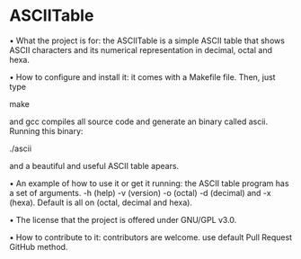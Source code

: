 # ASCIITable

• What the project is for: the ASCIITable is a simple ASCII table that shows
ASCII characters and its numerical representation in decimal, octal and hexa.

• How to configure and install it: it comes with a Makefile file. Then, just
type

make

and gcc compiles all source code and generate an binary called ascii. Running
this binary:

./ascii

and a beautiful and useful ASCII table apears.

• An example of how to use it or get it running: the ASCII table program has a
set of arguments. -h (help) -v (version) -o (octal) -d (decimal) and -x (hexa).
Default is all on (octal, decimal and hexa).

• The license that the project is offered under GNU/GPL v3.0.

• How to contribute to it: contributors are welcome. use default Pull Request
GitHub method.
